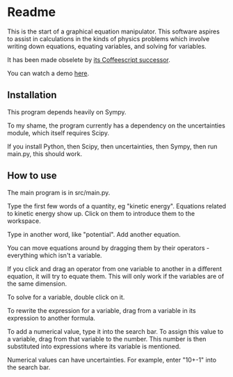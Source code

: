 Readme
=====

This is the start of a graphical equation manipulator. This software
aspires to assist in calculations in the kinds of physics problems which
involve writing down equations, equating variables, and solving for
variables.

It has been made obselete by [its Coffeescript successor](https://github.com/MatthewJA/Graphical-Equation-Manipulator).

You can watch a demo [here](http://www.youtube.com/watch?v=16eiGLrX248).

Installation
------------

This program depends heavily on Sympy.

To my shame, the program currently has a dependency on the uncertainties module,
which itself requires Scipy.

If you install Python, then Scipy, then uncertainties, then Sympy, then run
main.py, this should work.


How to use
----------

The main program is in src/main.py.

Type the first few words of a quantity, eg "kinetic energy". Equations
related to kinetic energy show up. Click on them to introduce them to
the workspace.

Type in another word, like "potential". Add another equation.

You can move equations around by dragging them by their operators -
everything which isn't a variable.

If you click and drag an operator from one variable to another in
a different equation, it will try to equate them. This will only work
if the variables are of the same dimension.

To solve for a variable, double click on it.

To rewrite the expression for a variable, drag from a variable in its
expression to another formula.

To add a numerical value, type it into the search bar. To assign this
value to a variable, drag from that variable to the number. This number
is then substituted into expressions where its variable is mentioned.

Numerical values can have uncertainties. For example, enter "10+-1" into
the search bar.
